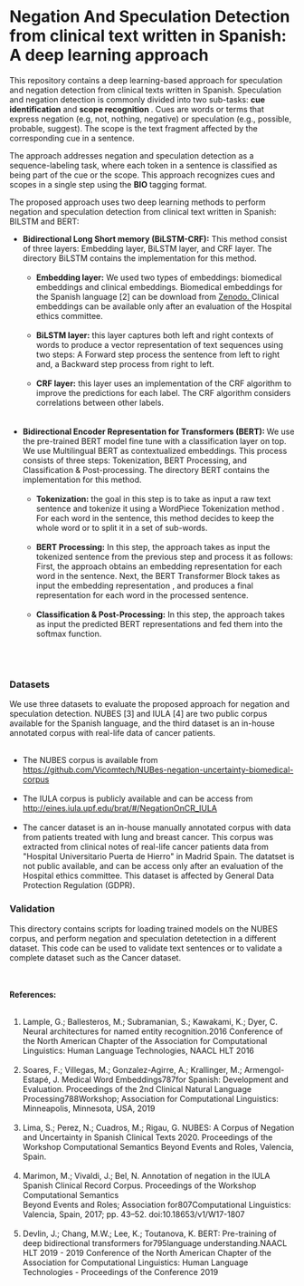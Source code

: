 # Negation And Speculation Detection from clinical text written in Spanish: A deep learning approach
This repository contains a deep learning-based approach for speculation and negation detection from clinical texts written in Spanish. 
Speculation and negation detection is commonly divided into two sub-tasks: <strong>cue identification</strong> and <strong>scope recognition </strong>. Cues are words or terms that express negation (e.g, not, nothing, negative) or speculation (e.g., possible, probable, suggest). The scope is the text fragment affected by the corresponding cue in a sentence.<br>

The approach addresses negation and speculation detection as a sequence-labeling task, where each token in a sentence is classified as being part of the cue or the scope. This approach recognizes cues and scopes in a single step using the <strong>BIO</strong> tagging format.<br>

The proposed approach uses two deep learning methods to perform negation and speculation detection from clinical text written in Spanish: BILSTM and BERT:
 <ul>
 <li> <strong>Bidirectional Long Short memory (BiLSTM-CRF):</strong> This method consist of three layers: Embedding layer, BiLSTM layer, and CRF layer. The directory BiLSTM contains the implementation for this method.
  <ul>
   </br>
    <li><strong> Embedding layer:</strong> We used two types of embeddings: biomedical embeddings and clinical embeddings. Biomedical embeddings for the Spanish language [2] can be download from <a href= "https://zenodo.org/record/3626806#.X_w5mXUzY0Q"> Zenodo. </a> Clinical embeddings can be available only after an evaluation of the Hospital ethics committee.
  </br> </br> 
 <li> <strong> BiLSTM layer:</strong> this layer captures both left  and right contexts of words to produce a vector representation of text sequences using two steps: A Forward step process the sentence from left to right and, a Backward step process from right to left. 
   </br> </br>
  <li> <strong> CRF layer:</strong> this layer uses an implementation of the CRF algorithm to improve the predictions for each label. The CRF algorithm considers correlations between other labels. 
  
  </ul>
  </br> </br> 
 <li> <strong> Bidirectional Encoder Representation for Transformers (BERT): </strong>  We use the pre-trained BERT model fine tune with a classification layer on top. We use Multilingual BERT as contextualized embeddings. This process consists of three steps: Tokenization, BERT Processing, and Classification & Post-processing. The directory BERT contains the implementation for this method.</br> </br> 
 <ul>
  <li> <strong>Tokenization:</strong> the goal in this step is to take as input a raw text sentence and tokenize it using a WordPiece Tokenization method . For each word in the sentence, this method decides to keep the whole word or to split it in a set of sub-words. 
   </br> </br> 
  <li> <strong> BERT Processing:</strong> In this step, the approach takes as input the tokenized sentence from the previous step and process it as follows: First, the approach obtains an embedding representation for each word in the sentence. Next, the BERT Transformer Block takes as input the embedding representation , and produces a final representation  for each word in the processed sentence. 
 </br> </br> 
 <li><strong>Classification & Post-Processing:</strong> In this step, the approach takes as input the predicted BERT representations  and fed them into the softmax function.
 </ul>
</ul>
</br> </br>
<h3> Datasets</h3>
We use three datasets to evaluate the proposed approach for negation and speculation detection. NUBES [3]  and IULA [4] are two public corpus available for the Spanish language, and the third dataset is an in-house annotated corpus with real-life data of cancer patients. 
 </br> </br> 

<ul>
 <li> The NUBES corpus is available from <a href= https://github.com/Vicomtech/NUBes-negation-uncertainty-biomedical-corpus> https://github.com/Vicomtech/NUBes-negation-uncertainty-biomedical-corpus</a>  
  </br> </br>      
  <li> The IULA corpus is publicly available and can be access from <a href =http://eines.iula.upf.edu/brat/#/NegationOnCR_IULA> http://eines.iula.upf.edu/brat/#/NegationOnCR_IULA<a>
  </br> </br>   
  <li> The cancer dataset is an in-house manually annotated corpus with data from patients treated with lung and breast cancer. This corpus was extracted from  clinical notes of real-life cancer patients data from "Hospital Universitario Puerta de Hierro" in Madrid Spain. The datatset is not public available, and can be access only after an evaluation of the Hospital ethics committee. This dataset is affected by General Data Protection Regulation (GDPR).
</ul>

<h3> Validation </h3>
This directory contains scripts for loading trained  models on the NUBES corpus, and perform negation and speculation  detetection in a different dataset. This code can be used to validate text sentences or to validate a complete dataset such as the Cancer dataset. 

</br> </br>
<strong>References:</strong>
</br> </br>
1. Lample, G.; Ballesteros, M.; Subramanian, S.; Kawakami, K.; Dyer, C.  Neural architectures for named entity  recognition.2016  Conference  of  the  North  American  Chapter  of  the  Association  for  Computational Linguistics: Human Language Technologies, NAACL HLT 2016
</br> </br> 
2. Soares, F.; Villegas, M.; Gonzalez-Agirre, A.; Krallinger, M.; Armengol-Estapé, J. Medical Word Embeddings787for Spanish: Development and Evaluation.  Proceedings of the 2nd Clinical Natural Language Processing788Workshop; Association for Computational Linguistics: Minneapolis, Minnesota, USA, 2019
</br> </br>
3. Lima, S.; Perez, N.; Cuadros, M.; Rigau, G.  NUBES: A Corpus of Negation and Uncertainty in Spanish Clinical Texts 2020.  Proceedings  of  the  Workshop  Computational  Semantics  Beyond  Events  and  Roles,  Valencia,  Spain.
</br> </br>
4. Marimon, M.; Vivaldi, J.; Bel, N.  Annotation of negation in the IULA Spanish Clinical Record Corpus. Proceedings  of  the  Workshop  Computational  Semantics  
Beyond  Events  and  Roles;  Association  for807Computational Linguistics: Valencia, Spain, 2017; pp. 43–52.  doi:10.18653/v1/W17-1807
</br> </br>
5. Devlin, J.; Chang, M.W.; Lee, K.; Toutanova, K. BERT: Pre-training of deep bidirectional transformers for795language understanding.NAACL HLT 2019 - 2019 Conference of the North American Chapter of the Association for Computational Linguistics: Human Language Technologies - Proceedings of the Conference 2019

